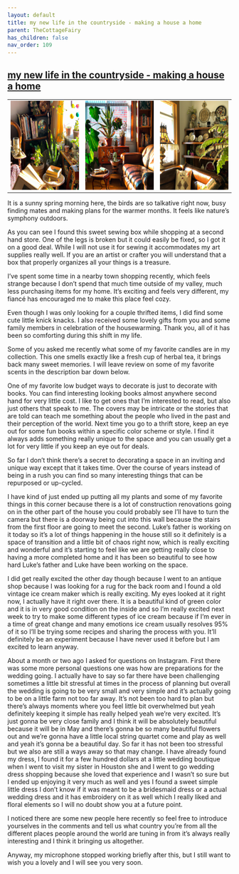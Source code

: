 ```yaml
---
layout: default
title: my new life in the countryside - making a house a home
parent: TheCottageFairy
has_children: false
nav_order: 109
---
```


## [my new life in the countryside - making a house a home](https://www.youtube.com/watch?v=74RzmKXQbfU)

<div>
<table align="center">
	<tr>
		<td align="center">
			<img src="../../assets/cottage_fairy_ai_generated_photos/my_new_life_in_the_countryside_-_making_a_house_a_home-[74RzmKXQbfU]/generated_00.png" height="200" width="200"/>
		</td>
		<td align="center">
			<img src="../../assets/cottage_fairy_ai_generated_photos/my_new_life_in_the_countryside_-_making_a_house_a_home-[74RzmKXQbfU]/generated_01.png" height="200" width="200"/>
		</td>
		<td align="center">
			<img src="../../assets/cottage_fairy_ai_generated_photos/my_new_life_in_the_countryside_-_making_a_house_a_home-[74RzmKXQbfU]/generated_02.png" height="200" width="200"/>
		</td>
	</tr>
</table>
</div>

It is a sunny spring morning here, the birds are so talkative right now, busy finding mates and making plans for the warmer months. It feels like nature’s symphony outdoors.

As you can see I found this sweet sewing box while shopping at a second hand store. One of the legs is broken but it could easily be fixed, so I got it on a good deal. While I will not use it for sewing it accommodates my art supplies really well. If you are an artist or crafter you will understand that a box that properly organizes all your things is a treasure.

I’ve spent some time in a nearby town shopping recently, which feels strange because I don’t spend that much time outside of my valley, much less purchasing items for my home. It’s exciting and feels very different, my fiancé has encouraged me to make this place feel cozy.

Even though I was only looking for a couple thrifted items, I did find some cute little knick knacks. I also received some lovely gifts from you and some family members in celebration of the housewarming. Thank you, all of it has been so comforting during this shift in my life.

Some of you asked me recently what some of my favorite candles are in my collection. This one smells exactly like a fresh cup of herbal tea, it brings back many sweet memories. I will leave review on some of my favorite scents in the description bar down below.

One of my favorite low budget ways to decorate is just to decorate with books. You can find interesting looking books almost anywhere second hand for very little cost. I like to get ones that I’m interested to read, but also just others that speak to me. The covers may be intricate or the stories that are told can teach me something about the people who lived in the past and their perception of the world. Next time you go to a thrift store, keep an eye out for some fun books within a specific color scheme or style. I find it always adds something really unique to the space and you can usually get a lot for very little if you keep an eye out for deals.

So far I don’t think there’s a secret to decorating a space in an inviting and unique way except that it takes time. Over the course of years instead of being in a rush you can find so many interesting things that can be repurposed or up-cycled.

I have kind of just ended up putting all my plants and some of my favorite things in this corner because there is a lot of construction renovations going on in the other part of the house you could probably see I’ll have to turn the camera but there is a doorway being cut into this wall because the stairs from the first floor are going to meet the second. Luke’s father is working on it today so it’s a lot of things happening in the house still so it definitely is a space of transition and a little bit of chaos right now, which is really exciting and wonderful and it’s starting to feel like we are getting really close to having a more completed home and it has been so beautiful to see how hard Luke’s father and Luke have been working on the space.

I did get really excited the other day though because I went to an antique shop because I was looking for a rug for the back room and I found a old vintage ice cream maker which is really exciting. My eyes looked at it right now, I actually have it right over there. It is a beautiful kind of green color and it is in very good condition on the inside and so I’m really excited next week to try to make some different types of ice cream because if I’m ever in a time of great change and many emotions ice cream usually resolves 95% of it so I’ll be trying some recipes and sharing the process with you. It’ll definitely be an experiment because I have never used it before but I am excited to learn anyway.

About a month or two ago I asked for questions on Instagram. First there was some more personal questions one was how are preparations for the wedding going. I actually have to say so far there have been challenging sometimes a little bit stressful at times in the process of planning but overall the wedding is going to be very small and very simple and it’s actually going to be on a little farm not too far away. It’s not been too hard to plan but there’s always moments where you feel little bit overwhelmed but yeah definitely keeping it simple has really helped yeah we’re very excited. It’s just gonna be very close family and I think it will be absolutely beautiful because it will be in May and there’s gonna be so many beautiful flowers out and we’re gonna have a little local string quartet come and play as well and yeah it’s gonna be a beautiful day. So far it has not been too stressful but we also are still a ways away so that may change. I have already found my dress, I found it for a few hundred dollars at a little wedding boutique when I went to visit my sister in Houston she and I went to go wedding dress shopping because she loved that experience and I wasn’t so sure but I ended up enjoying it very much as well and yes I found a sweet simple little dress I don’t know if it was meant to be a bridesmaid dress or a actual wedding dress and it has embroidery on it as well which I really liked and floral elements so I will no doubt show you at a future point.

I noticed there are some new people here recently so feel free to introduce yourselves in the comments and tell us what country you’re from all the different places people around the world are tuning in from it’s always really interesting and I think it bringing us altogether.

Anyway, my microphone stopped working briefly after this, but I still want to wish you a lovely and I will see you very soon.